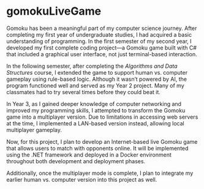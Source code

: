 # gomokuLiveGame

Gomoku has been a meaningful part of my computer science journey. After completing my first year of undergraduate studies, I had acquired a basic understanding of programming. In the first semester of my second year, I developed my first complete coding project—a Gomoku game built with C# that included a graphical user interface, not just terminal-based interaction.

In the following semester, after completing the *Algorithms and Data Structures* course, I extended the game to support human vs. computer gameplay using rule-based logic. Although it wasn’t powered by AI, the program functioned well and served as my Year 2 project. Many of my classmates had to try several times before they could beat it.

In Year 3, as I gained deeper knowledge of computer networking and improved my programming skills, I attempted to transform the Gomoku game into a multiplayer version. Due to limitations in accessing web servers at the time, I implemented a LAN-based version instead, allowing local multiplayer gameplay.

Now, for this project, I plan to develop an Internet-based live Gomoku game that allows users to match with opponents online. It will be implemented using the .NET framework and deployed in a Docker environment throughout both development and deployment phases.

Additionally, once the multiplayer mode is complete, I plan to integrate my earlier human vs. computer version into this project as well.

